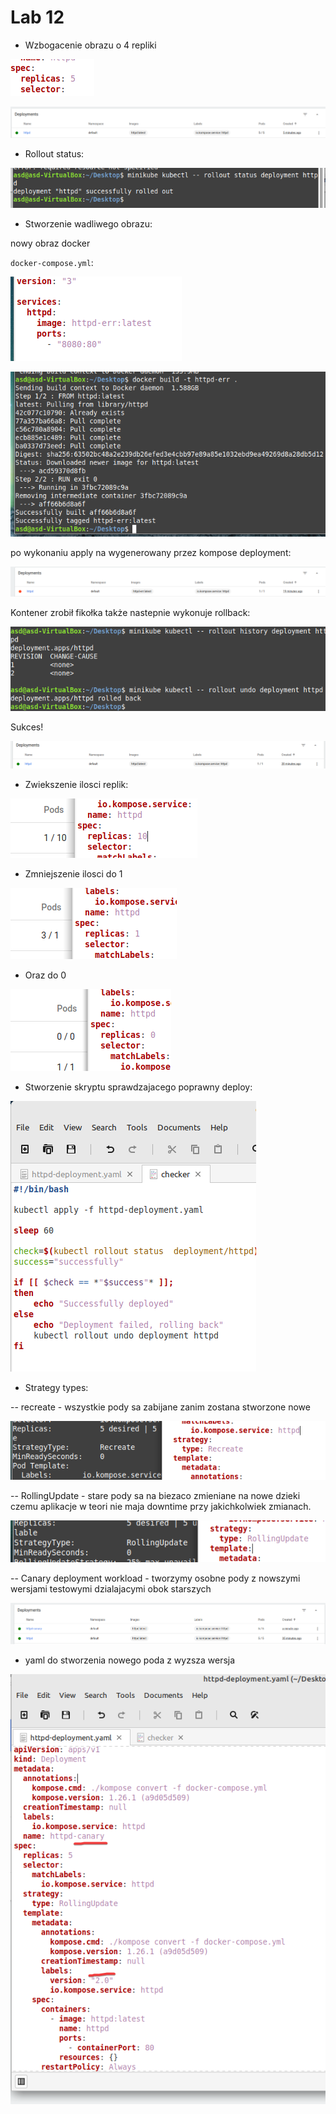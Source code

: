 # Lab 12

- Wzbogacenie obrazu o 4 repliki

![fota](1.png)

![fota](2.png)

- Rollout status:

![fota](3.png)

- Stworzenie wadliwego obrazu:

nowy obraz docker

`docker-compose.yml`:

![fota](5.png)

![fota](6.png)

po wykonaniu apply na wygenerowany przez kompose deployment:

![fota](7.png)

Kontener zrobił fikołka także nastepnie wykonuje rollback:

![fota](8.png)

Sukces!

![fota](9.png)

- Zwiekszenie ilosci replik:

![fota](10.png)

- Zmniejszenie ilosci do 1

![fota](11.png)

- Oraz do 0

![fota](12.png)

- Stworzenie skryptu sprawdzajacego poprawny deploy:

![fota](13.png)

- Strategy types:

-- recreate - wszystkie pody sa zabijane zanim zostana stworzone nowe

![fota](14.png)

-- RollingUpdate - stare pody sa na biezaco zmieniane na nowe dzieki czemu aplikacje w teori nie maja downtime przy jakichkolwiek zmianach.

![fota](15.png)

-- Canary deployment workload - tworzymy osobne pody z nowszymi wersjami testowymi dzialajacymi obok starszych

![fota](16.png)

- yaml do stworzenia nowego poda z wyzsza wersja

![fota](17.png) 

